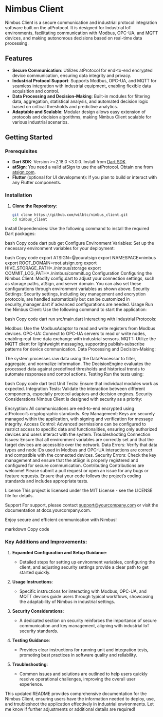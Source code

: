# Nimbus Client

Nimbus Client is a secure communication and industrial protocol integration software built on the atProtocol. It is designed for Industrial IoT environments, facilitating communication with Modbus, OPC-UA, and MQTT devices, and making autonomous decisions based on real-time data processing.

## Features
- **Secure Communication**: Utilizes atProtocol for end-to-end encrypted device communication, ensuring data integrity and privacy.
- **Industrial Protocol Support**: Supports Modbus, OPC-UA, and MQTT for seamless integration with industrial equipment, enabling flexible data acquisition and control.
- **Data Processing and Decision-Making**: Built-in modules for filtering data, aggregation, statistical analysis, and automated decision logic based on critical thresholds and predictive analytics.
- **Adaptable and Scalable**: Modular design allows easy extension of protocols and decision algorithms, making Nimbus Client scalable for various industrial scenarios.

## Getting Started

### Prerequisites
- **Dart SDK**: Version >=2.18.0 <3.0.0. Install from [Dart SDK](https://dart.dev/get-dart).
- **atSign**: You need a valid atSign to use the atProtocol. Obtain one from [atsign.com](https://atsign.com/).
- **Flutter** (optional for UI development): If you plan to build or interact with any Flutter components.

### Installation
1. **Clone the Repository**:
   ```bash
   git clone https://github.com/wilbtc/nimbus_client.git
   cd nimbus_client
Install Dependencies: Use the following command to install the required Dart packages:

bash
Copy code
dart pub get
Configure Environment Variables: Set up the necessary environment variables for your deployment:

bash
Copy code
export ATSIGN=@youratsign
export NAMESPACE=nimbus
export ROOT_DOMAIN=root.atsign.org
export HIVE_STORAGE_PATH=./nimbus/storage
export COMMIT_LOG_PATH=./nimbus/commitLog
Configuration
Configuring the Nimbus Client: Modify config.dart to adjust your connection settings, such as storage paths, atSign, and server domain. You can also set these configurations through environment variables as shown above.
Security Settings: Security settings, including key management and encryption protocols, are handled automatically but can be customized in security_manager.dart if advanced configurations are needed.
Usage
Run the Nimbus Client: Use the following command to start the application:

bash
Copy code
dart run src/main.dart
Interacting with Industrial Protocols:

Modbus: Use the ModbusAdaptor to read and write registers from Modbus devices.
OPC-UA: Connect to OPC-UA servers to read or write nodes, enabling real-time data exchange with industrial sensors.
MQTT: Utilize the MQTT client for lightweight messaging, supporting publish-subscribe patterns for device communication.
Data Processing and Decision-Making:

The system processes raw data using the DataProcessor to filter, aggregate, and normalize information.
The DecisionEngine evaluates the processed data against predefined thresholds and historical trends to automate responses and control actions.
Testing
Run the tests using:

bash
Copy code
dart test
Unit Tests: Ensure that individual modules work as expected.
Integration Tests: Validate the interaction between different components, especially protocol adaptors and decision engines.
Security Considerations
Nimbus Client is designed with security as a priority:

Encryption: All communications are end-to-end encrypted using atProtocol’s cryptographic standards.
Key Management: Keys are securely managed within the application, with signing and verification for message integrity.
Access Control: Advanced permissions can be configured to restrict access to specific data and functionalities, ensuring only authorized devices and users interact with the system.
Troubleshooting
Connection Issues: Ensure that all environment variables are correctly set and that the target devices are accessible over the network.
Data Errors: Verify that data types and node IDs used in Modbus and OPC-UA interactions are correct and compatible with the connected devices.
Security Errors: Check the key management and ensure that the atSign is properly registered and configured for secure communication.
Contributing
Contributions are welcome! Please submit a pull request or open an issue for any bugs or feature requests. Ensure that your code follows the project’s coding standards and includes appropriate tests.

License
This project is licensed under the MIT License - see the LICENSE file for details.

Support
For support, please contact support@yourcompany.com or visit the documentation at docs.yourcompany.com.

Enjoy secure and efficient communication with Nimbus!

markdown
Copy code

### **Key Additions and Improvements:**

1. **Expanded Configuration and Setup Guidance**:
   - Detailed steps for setting up environment variables, configuring the client, and adjusting security settings provide a clear path to get started quickly.

2. **Usage Instructions**:
   - Specific instructions for interacting with Modbus, OPC-UA, and MQTT devices guide users through typical workflows, showcasing the adaptability of Nimbus in industrial settings.

3. **Security Considerations**:
   - A dedicated section on security reinforces the importance of secure communication and key management, aligning with industrial IoT security standards.

4. **Testing Guidance**:
   - Provides clear instructions for running unit and integration tests, promoting best practices in software quality and reliability.

5. **Troubleshooting**:
   - Common issues and solutions are outlined to help users quickly resolve operational challenges, improving the overall user experience.

This updated README provides comprehensive documentation for the Nimbus Client, ensuring users have the information needed to deploy, use, and troubleshoot the application effectively in industrial environments. Let me know if further adjustments or additional details are required!





